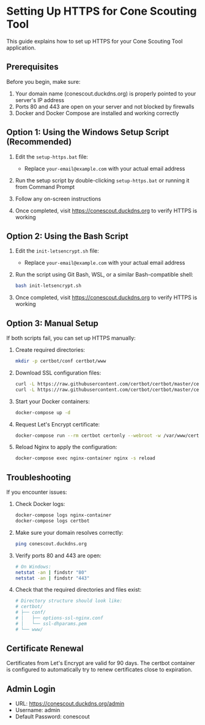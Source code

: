 # Setting Up HTTPS for Cone Scouting Tool

This guide explains how to set up HTTPS for your Cone Scouting Tool application.

## Prerequisites

Before you begin, make sure:

1. Your domain name (conescout.duckdns.org) is properly pointed to your server's IP address
2. Ports 80 and 443 are open on your server and not blocked by firewalls
3. Docker and Docker Compose are installed and working correctly

## Option 1: Using the Windows Setup Script (Recommended)

1. Edit the `setup-https.bat` file:
   - Replace `your-email@example.com` with your actual email address

2. Run the setup script by double-clicking `setup-https.bat` or running it from Command Prompt

3. Follow any on-screen instructions

4. Once completed, visit https://conescout.duckdns.org to verify HTTPS is working

## Option 2: Using the Bash Script

1. Edit the `init-letsencrypt.sh` file:
   - Replace `your-email@example.com` with your actual email address

2. Run the script using Git Bash, WSL, or a similar Bash-compatible shell:
   ```bash
   bash init-letsencrypt.sh
   ```

3. Once completed, visit https://conescout.duckdns.org to verify HTTPS is working

## Option 3: Manual Setup

If both scripts fail, you can set up HTTPS manually:

1. Create required directories:
   ```bash
   mkdir -p certbot/conf certbot/www
   ```

2. Download SSL configuration files:
   ```bash
   curl -L https://raw.githubusercontent.com/certbot/certbot/master/certbot-nginx/certbot_nginx/_internal/tls_configs/options-ssl-nginx.conf > certbot/conf/options-ssl-nginx.conf
   curl -L https://raw.githubusercontent.com/certbot/certbot/master/certbot/certbot/ssl-dhparams.pem > certbot/conf/ssl-dhparams.pem
   ```

3. Start your Docker containers:
   ```bash
   docker-compose up -d
   ```

4. Request Let's Encrypt certificate:
   ```bash
   docker-compose run --rm certbot certonly --webroot -w /var/www/certbot -d conescout.duckdns.org --email your-email@example.com --agree-tos --force-renewal
   ```

5. Reload Nginx to apply the configuration:
   ```bash
   docker-compose exec nginx-container nginx -s reload
   ```

## Troubleshooting

If you encounter issues:

1. Check Docker logs:
   ```bash
   docker-compose logs nginx-container
   docker-compose logs certbot
   ```

2. Make sure your domain resolves correctly:
   ```bash
   ping conescout.duckdns.org
   ```

3. Verify ports 80 and 443 are open:
   ```bash
   # On Windows:
   netstat -an | findstr "80"
   netstat -an | findstr "443"
   ```

4. Check that the required directories and files exist:
   ```bash
   # Directory structure should look like:
   # certbot/
   # ├── conf/
   # │   ├── options-ssl-nginx.conf
   # │   └── ssl-dhparams.pem
   # └── www/
   ```

## Certificate Renewal

Certificates from Let's Encrypt are valid for 90 days. The certbot container is configured to automatically try to renew certificates close to expiration.

## Admin Login

- URL: https://conescout.duckdns.org/admin
- Username: admin
- Default Password: conescout
